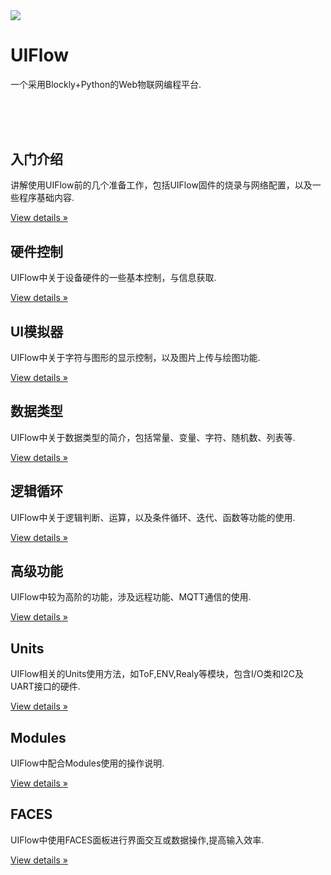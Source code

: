 <div class="container uiflow_banner">
      <div>
        <img src="https://m5stack.oss-cn-shenzhen.aliyuncs.com/image/m5-docs_homepage/home_page/uiflow_home_page.jpg">
      </div>
      <div style="margin-top:30px">
        <h1 class="jumbotron-heading">UIFlow</h1>
        <p class="lead text-muted">一个采用Blockly+Python的Web物联网编程平台.</p>
        <p>
          <a href="http://flow.m5stack.com/" target="view_window" class="btn btn-primary my-2" style="color:white;text-decoration:none">访问UIFlow</a>
          <a class="btn btn-secondary my-2" style="color:white;text-decoration:none" onclick= page_move("tutorial")>查看教程</a>
        </p>
      </div>
  </div>



<div class="container" style="margin-top:60px" id="tutorial">
<div class="row">
          <div class="col-md-4">
            <h2>入门介绍</h2>
            <p class="uiflow_p">讲解使用UIFlow前的几个准备工作，包括UIFlow固件的烧录与网络配置，以及一些程序基础内容. </p>
            <p><a class="btn btn-secondary" href="#/zh_CN/uiflow/introduction" role="button">View details »</a></p>
          </div>
          <div class="col-md-4">
            <h2>硬件控制</h2>
            <p class="uiflow_p">UIFlow中关于设备硬件的一些基本控制，与信息获取. </p>
            <p><a class="btn btn-secondary" href="#/zh_CN/uiflow/hardware" role="button">View details »</a></p>
          </div>
          <div class="col-md-4">
            <h2>UI模拟器</h2>
            <p class="uiflow_p">UIFlow中关于字符与图形的显示控制，以及图片上传与绘图功能. </p>
            <p><a class="btn btn-secondary" href="#/zh_CN/uiflow/ui_simulator" role="button">View details »</a></p>
          </div>  
  </div>

<div class="row">
          <div class="col-md-4">
            <h2>数据类型</h2>
            <p class="uiflow_p">UIFlow中关于数据类型的简介，包括常量、变量、字符、随机数、列表等. </p>
            <p><a class="btn btn-secondary" href="#/zh_CN/uiflow/data_structure" role="button">View details »</a></p>
          </div>
          <div class="col-md-4">
            <h2>逻辑循环</h2>
            <p class="uiflow_p">UIFlow中关于逻辑判断、运算，以及条件循环、迭代、函数等功能的使用. </p>
            <p><a class="btn btn-secondary" href="#/zh_CN/uiflow/logic" role="button">View details »</a></p>
          </div>
          <div class="col-md-4">
            <h2>高级功能</h2>
            <p class="uiflow_p">UIFlow中较为高阶的功能，涉及远程功能、MQTT通信的使用.</p>
            <p><a class="btn btn-secondary" href="#/zh_CN/uiflow/advanced" role="button">View details »</a></p>
          </div>
  </div>

<div class="row">
          <div class="col-md-4">
            <h2>Units</h2>
            <p class="uiflow_p">UIFlow相关的Units使用方法，如ToF,ENV,Realy等模块，包含I/O类和I2C及UART接口的硬件. </p>
            <p><a class="btn btn-secondary" href="#/zh_CN/uiflow/data_structure" role="button">View details »</a></p>
          </div>
          <div class="col-md-4">
            <h2>Modules</h2>
            <p class="uiflow_p">UIFlow中配合Modules使用的操作说明. </p>
            <p><a class="btn btn-secondary" href="#/zh_CN/uiflow/logic" role="button">View details »</a></p>
          </div>
          <div class="col-md-4">
            <h2>FACES</h2>
            <p class="uiflow_p">UIFlow中使用FACES面板进行界面交互或数据操作,提高输入效率.</p>
            <p><a class="btn btn-secondary" href="#/zh_CN/uiflow/advanced" role="button">View details »</a></p>
          </div>
  </div>
</div>

<br><br><br><br>